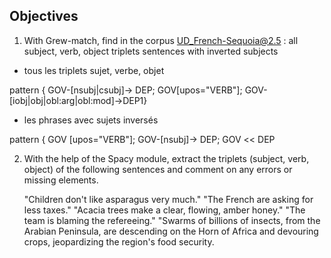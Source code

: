 Objectives
---

1) With Grew-match, find in the corpus UD_French-Sequoia@2.5 :
        all subject, verb, object triplets
        sentences with inverted subjects


- tous les triplets sujet, verbe, objet

pattern { GOV-[nsubj|csubj]-> DEP; GOV[upos="VERB"]; GOV-[iobj|obj|obl:arg|obl:mod]->DEP1}


- les phrases avec sujets inversés 

pattern { GOV [upos="VERB"]; GOV-[nsubj]-> DEP; GOV <<  DEP

2) With the help of the Spacy module, extract the triplets (subject, verb, object) of the following sentences and comment on any errors or missing elements.

    "Children don't like asparagus very much."
    "The French are asking for less taxes."
    "Acacia trees make a clear, flowing, amber honey."
    "The team is blaming the refereeing."
    "Swarms of billions of insects, from the Arabian Peninsula, are descending on the Horn of Africa and devouring crops, jeopardizing the region's food security.

